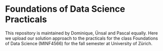 # Foundations of Data Science Practicals


This repository is maintained by Dominique, Ünsal and Pascal equally. Here we upload our solution approach to the practicals for the class Foundations of Data Science (MINF4566) for the fall semester at University of Zürich.
